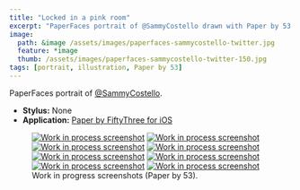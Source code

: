 ```yaml
---
title: "Locked in a pink room"
excerpt: "PaperFaces portrait of @SammyCostello drawn with Paper by 53 on an iPad."
image: 
  path: &image /assets/images/paperfaces-sammycostello-twitter.jpg 
  feature: *image
  thumb: /assets/images/paperfaces-sammycostello-twitter-150.jpg
tags: [portrait, illustration, Paper by 53]
---
```


PaperFaces portrait of <a href="http://twitter.com/SammyCostello">@SammyCostello</a>.

* **Stylus:** None
* **Application:** [Paper by FiftyThree for iOS](http://www.fiftythree.com/paper)

<figure class="half">
  <a href="{{ site.url }}/assets/images/paperfaces-sammycostello-process-1-lg.jpg"><img src="{{ site.url }}/assets/images/paperfaces-sammycostello-process-1-600.jpg" alt="Work in process screenshot"></a>
  <a href="{{ site.url }}/assets/images/paperfaces-sammycostello-process-2-lg.jpg"><img src="{{ site.url }}/assets/images/paperfaces-sammycostello-process-2-600.jpg" alt="Work in process screenshot"></a>
  <a href="{{ site.url }}/assets/images/paperfaces-sammycostello-process-3-lg.jpg"><img src="{{ site.url }}/assets/images/paperfaces-sammycostello-process-3-600.jpg" alt="Work in process screenshot"></a>
  <a href="{{ site.url }}/assets/images/paperfaces-sammycostello-process-4-lg.jpg"><img src="{{ site.url }}/assets/images/paperfaces-sammycostello-process-4-600.jpg" alt="Work in process screenshot"></a>
  <a href="{{ site.url }}/assets/images/paperfaces-sammycostello-process-5-lg.jpg"><img src="{{ site.url }}/assets/images/paperfaces-sammycostello-process-5-600.jpg" alt="Work in process screenshot"></a>
  <a href="{{ site.url }}/assets/images/paperfaces-sammycostello-process-6-lg.jpg"><img src="{{ site.url }}/assets/images/paperfaces-sammycostello-process-6-600.jpg" alt="Work in process screenshot"></a>
  <a href="{{ site.url }}/assets/images/paperfaces-sammycostello-process-7-lg.jpg"><img src="{{ site.url }}/assets/images/paperfaces-sammycostello-process-7-600.jpg" alt="Work in process screenshot"></a>
  <a href="{{ site.url }}/assets/images/paperfaces-sammycostello-process-8-lg.jpg"><img src="{{ site.url }}/assets/images/paperfaces-sammycostello-process-8-600.jpg" alt="Work in process screenshot"></a>
  <figcaption>Work in progress screenshots (Paper by 53).</figcaption>
</figure>

